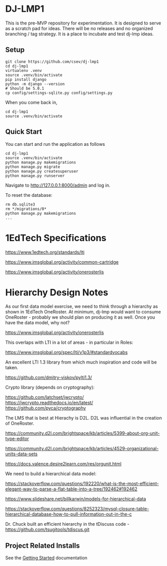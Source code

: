 DJ-LMP1
=======

This is the pre-MVP repository for experimentation.  It is designed to serve as a scratch pad for ideas.
There will be no releases and no organized branching / tag strategy.  It is a place to
incubate and test dj-lmp ideas.

Setup
-----

    git clone https://github.com/csev/dj-lmp1
    cd dj-lmp1
    virtualenv .venv
    source .venv/bin/activate
    pip install django
    python -m django --version
    # Should be 5.0.1
    cp config/settings-sqlite.py config/settings.py

When you come back in, 

    cd dj-lmp1
    source .venv/bin/activate

Quick Start
-----------

You can start and run the application as follows

    cd dj-lmp1
    source .venv/bin/activate
    python manage.py makemigrations
    python manage.py migrate
    python manage.py createsuperuser
    python manage.py runserver
    
Navigate to http://127.0.0.1:8000/admin  and log in.

To reset the database:

    rm db.sqlite3
    rm */migrations/0*
    python manage.py makemigrations
    ...
    
1EdTech Specifications
======================

https://www.1edtech.org/standards/lti

https://www.imsglobal.org/activity/common-cartridge

https://www.imsglobal.org/activity/onerosterlis

Hierarchy Design Notes
======================

As our first data model exercise, we need to think through a hierarchy as
shown in 1EdTech OneRoster.  At minimum, dj-lmp would want to consume
OneRoster - probably we should plan on producing it as well.  Once you have the
data model, why not?

https://www.imsglobal.org/activity/onerosterlis

This overlaps with LTI in a lot of areas - in particular in Roles:

https://www.imsglobal.org/spec/lti/v1p3/#standardvocabs

An excellent LTI 1.3 library from which much inspiration and code will be taken.

https://github.com/dmitry-viskov/pylti1.3/

Crypto library (depends on cryptography):

https://github.com/latchset/jwcrypto/
https://jwcrypto.readthedocs.io/en/latest/
https://github.com/pyca/cryptography

The LMS that is best at Hierachy is D2L.  D2L was influential in the creation
of OneRoster.

https://community.d2l.com/brightspace/kb/articles/5399-about-org-unit-type-editor

https://community.d2l.com/brightspace/kb/articles/4529-organizational-units-data-sets

https://docs.valence.desire2learn.com/res/orgunit.html

We need to build a hierarchical data model:

https://stackoverflow.com/questions/192220/what-is-the-most-efficient-elegant-way-to-parse-a-flat-table-into-a-tree/192462#192462

https://www.slideshare.net/billkarwin/models-for-hierarchical-data

https://stackoverflow.com/questions/8252323/mysql-closure-table-hierarchical-database-how-to-pull-information-out-in-the-c

Dr. Chuck built an efficient hierarchy in the tDiscuss code - https://github.com/tsugitools/tdiscus.git

Project Related Installs
------------------------

See the [Getting Started](PROJECT.md) documentation

